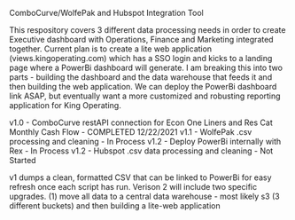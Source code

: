 ComboCurve/WolfePak and Hubspot Integration Tool

This respository covers 3 different data processing needs in order to create Executive dashboard with Operations, Finance and Marketing integrated together. Current plan is to create a lite web application (views.kingoperating.com) which has a SSO login and kicks to a landing page where a PowerBi dashboard will generate. I am breaking this into two parts - building the dashboard and the data warehouse that feeds it and then building the web application. We can deploy the PowerBi dashboard link ASAP, but eventually want a more customized and robusting reporting application for King Operating.

v1.0 - ComboCurve restAPI connection for Econ One Liners and Res Cat Monthly Cash Flow - COMPLETED 12/22/2021
v1.1 - WolfePak .csv processing and cleaning - In Process
v1.2 - Deploy PowerBi internally with Rex - In Process
v1.2 - Hubspot .csv data processing and cleaning - Not Started

v1 dumps a clean, formatted CSV that can be linked to PowerBi for easy refresh once each script has run. Verison 2 will include two specific upgrades. (1) move all data to a central data warehouse - most likely s3 (3 different buckets) and then building a lite-web application
